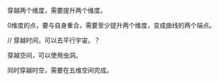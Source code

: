 穿越两个维度，需要提升两个维度。

0维度的点，要与自身重合，需要至少提升两个维度，变成曲线的两个端点。

// 穿越时间，可以去平行宇宙。？

穿越空间，可以使用虫洞。

同时穿越时空，需要在五维空间完成。